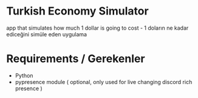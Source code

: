 # Turkish Economy Simulator
 app that simulates how much 1 dollar is going to cost - 1 doların ne kadar ediceğini simüle eden uygulama

# Requirements / Gerekenler
- Python
- pypresence module ( optional, only used for live changing discord rich presence )